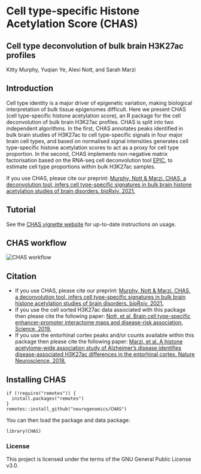 # Cell type-specific Histone Acetylation Score (CHAS)
## Cell type deconvolution of bulk brain H3K27ac profiles 
Kitty Murphy, Yuqian Ye, Alexi Nott, and Sarah Marzi

## Introduction
Cell type identity is a major driver of epigenetic variation, making biological interpretation of bulk tissue epigenomes difficult. Here we present CHAS (cell type-specific histone acetylation score), an R package for the cell deconvolution of bulk brain H3K27ac profiles. CHAS is split into two independent algorithms. In the first, CHAS annotates peaks identified in bulk brain studies of H3K27ac to cell type-specific signals in four major brain cell types, and based on normalised signal intensities generates cell type-specific histone acetylation scores to act as a proxy for cell type proportion. In the second, CHAS implements non-negative matrix factorisation based on the RNA-seq cell deconvolution tool [EPIC](https://github.com/GfellerLab/EPIC), to estimate cell type proportions within bulk H3K27ac samples.

If you use CHAS, please cite our preprint: [Murphy, Nott & Marzi. CHAS, a deconvolution tool, infers cell type-specific signatures in bulk brain histone acetylation studies of brain disorders. bioRxiv, 2021.](https://www.biorxiv.org/content/10.1101/2021.09.06.459142v1)

Tutorial 
------
See the [CHAS vignette
website](https://Marzi-Lab.github.io/CHAS/CHAS.html)
for up-to-date instructions on usage.

CHAS workflow 
------
![CHAS workflow](https://github.com/KittyMurphy/CHAS/blob/master/CHAS_workflow.png)



## Citation

* If you use CHAS, please cite our preprint: [Murphy, Nott & Marzi. CHAS, a deconvolution tool, infers cell type-specific signatures in bulk brain histone acetylation studies of brain disorders. bioRxiv, 2021.](https://www.biorxiv.org/content/10.1101/2021.09.06.459142v1)
* If you use the cell sorted H3K27ac data associated with this package 
then please cite the following paper: 
[Nott, et al. Brain cell type-specific enhancer-promoter interactome maps and disease-risk association. Science, 2019.](https://science.sciencemag.org/content/366/6469/1134.abstract)
* If you use the entorhinal cortex peaks and/or counts available within this package
then please cite the following paper: 
[Marzi, et al. A histone acetylome-wide association study of Alzheimer’s disease identifies disease-associated H3K27ac differences in the entorhinal cortex. Nature Neuroscience, 2018.](https://www.nature.com/articles/s41593-018-0253-7#Sec11)

Installing CHAS
------
```
if (!require("remotes")) {
  install.packages("remotes")
}
remotes::install_github("neurogenomics/CHAS")
```
You can then load the package and data package:
```
library(CHAS)
```
### License
This project is licensed under the terms of the GNU General Public License v3.0.

